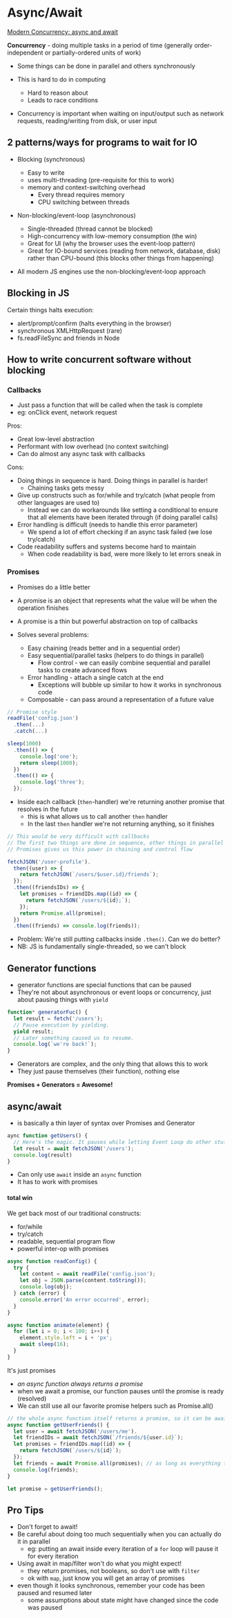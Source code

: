 # Async/Await

[Modern Concurrency: async and await](https://www.youtube.com/watch?v=NsQ2QIrQShU)

**Concurrency** - doing multiple tasks in a period of time
(generally order-independent or partially-ordered units of work)

- Some things can be done in parallel and others synchronously
- This is hard to do in computing

  - Hard to reason about
  - Leads to race conditions

- Concurrency is important when waiting on input/output such as network requests, reading/writing from disk, or user input

## 2 patterns/ways for programs to wait for IO

- Blocking (synchronous)
  - Easy to write
  - uses multi-threading (pre-requisite for this to work)
  - memory and context-switching overhead
    - Every thread requires memory
    - CPU switching between threads
- Non-blocking/event-loop (asynchronous)

  - Single-threaded (thread cannot be blocked)
  - High-concurrency with low-memory consumption (the win)
  - Great for UI (why the browser uses the event-loop pattern)
  - Great for IO-bound services (reading from network, database, disk) rather than CPU-bound (this blocks other things from happening)

- All modern JS engines use the non-blocking/event-loop approach

## Blocking in JS

Certain things halts execution:

- alert/prompt/confirm (halts everything in the browser)
- synchronous XMLHttpRequest (rare)
- fs.readFileSync and friends in Node

## How to write concurrent software without blocking

### Callbacks

- Just pass a function that will be called when the task is complete
- eg: onClick event, network request

Pros:

- Great low-level abstraction
- Performant with low overhead (no context switching)
- Can do almost any async task with callbacks

Cons:

- Doing things in sequence is hard. Doing things in parallel is harder!
  - Chaining tasks gets messy
- Give up constructs such as for/while and try/catch (what people from other languages are used to)
  - Instead we can do workarounds like setting a conditional to ensure that all elements have been iterated through (if doing parallel calls)
- Error handling is difficult (needs to handle this error parameter)
  - We spend a lot of effort checking if an async task failed (we lose try/catch)
- Code readability suffers and systems become hard to maintain
  - When code readability is bad, were more likely to let errors sneak in

### Promises

- Promises do a little better
- A promise is an object that represents what the value will be when the operation finishes
- A promise is a thin but powerful abstraction on top of callbacks

- Solves several problems:
  - Easy chaining (reads better and in a sequential order)
  - Easy sequential/parallel tasks (helpers to do things in parallel)
    - Flow control - we can easily combine sequential and parallel tasks to create advanced flows
  - Error handling - attach a single catch at the end
    - Exceptions will bubble up similar to how it works in synchronous code
  - Composable - can pass around a representation of a future value

```js
// Promise style
readFile('config.json')
  .then(...)
  .catch(...)
```

```js
sleep(1000)
  .then(() => {
    console.log('one');
    return sleep(1000);
  })
  .then(() => {
    console.log('three');
  });
```

- Inside each callback (`then`-handler) we're returning another promise that resolves in the future
  - this is what allows us to call another `then` handler
  - In the last `then` handler we're not returning anything, so it finishes

```js
// This would be very difficult with callbacks
// The first two things are done in sequence, other things in parallel
// Promises gives us this power in chaining and control flow

fetchJSON('/user-profile').
  then((user) => {
    return fetchJSON(`/users/$user.id}/friends`);
  });
  .then((friendsIDs) => {
    let promises = friendIDs.map((id) => {
      return fetchJSON(`/users/${id};`);
    });
    return Promise.all(promise);
  })
  .then((friends) => console.log(friends));
```

- Problem: We're still putting callbacks inside `.then()`. Can we do better?
- NB: JS is fundamentally single-threaded, so we can't block

## Generator functions

- generator functions are special functions that can be paused
- They're not about asynchronous or event loops or concurrency, just about pausing things with `yield`

```js
function* generatorFuc() {
  let result = fetch('/users');
  // Pause execution by yielding.
  yield result;
  // Later something caused us to resume.
  console.log(`we're back!`);
}
```

- Generators are complex, and the only thing that allows this to work
- They just pause themselves (their function), nothing else

**Promises + Generators = Awesome!**

## async/await

- is basically a thin layer of syntax over Promises and Generator

```js
aync function getUsers() {
  // Here's the magic. It pauses while letting Event Loop do other stuff
  let result = await fetchJSON('/users');
  console.log(result)
}
```

- Can only use `await` inside an `async` function
- It has to work with promises

#### total win

We get back most of our traditional constructs:

- for/while
- try/catch
- readable, sequential program flow
- powerful inter-op with promises

```js
async function readConfig() {
  try {
    let content = await readFile('config.json');
    let obj = JSON.parse(content.toString());
    console.log(obj);
  } catch (error) {
    console.error('An error occurred', error);
  }
}
```

```js
async function animate(element) {
  for (let i = 0; i < 100; i++) {
    element.style.left = i + 'px';
    await sleep(16);
  }
}
```

It's just promises

- _an async function always returns a promise_
- when we await a promise, our function pauses until the promise is ready (resolved)
- We can still use all our favorite promise helpers such as Promise.all()

```js
// the whole async function itself returns a promise, so it can be awaited as well
async function getUserFriends() {
  let user = await fetchJSON('/users/me').
  let friendIDs = await fetchJSON(`/friends/${user.id}`);
  let promises = friendIDs.map((id) => {
    return fetchJSON(`/users/${id}`);
  });
  let friends = await Promise.all(promises); // as long as everything to the right of `await` is a promise(s), it works
  console.log(friends);
}

let promise = getUserFriends();
```

## Pro Tips

- Don't forget to await!
- Be careful about doing too much sequentially when you can actually do it in parallel
  - eg: putting an await inside every iteration of a `for` loop will pause it for every iteration
- Using await in map/filter won't do what you might expect!
  - they return promises, not booleans, so don't use with `filter`
  - ok with `map`, just know you will get an array of promises
- even though it looks synchronous, remember your code has been paused and resumed later
  - some assumptions about state might have changed since the code was paused
